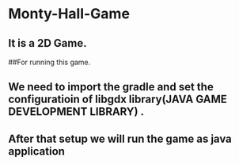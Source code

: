 # Monty-Hall-Game
## It is a 2D Game.
##For running this game.
## We need to import the gradle and set the configuratioin of libgdx library(JAVA GAME DEVELOPMENT LIBRARY) .
## After that setup we will run the game as java application
